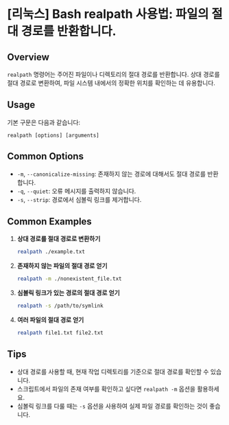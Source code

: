 # [리눅스] Bash realpath 사용법: 파일의 절대 경로를 반환합니다.

## Overview
`realpath` 명령어는 주어진 파일이나 디렉토리의 절대 경로를 반환합니다. 상대 경로를 절대 경로로 변환하여, 파일 시스템 내에서의 정확한 위치를 확인하는 데 유용합니다.

## Usage
기본 구문은 다음과 같습니다:
```
realpath [options] [arguments]
```

## Common Options
- `-m`, `--canonicalize-missing`: 존재하지 않는 경로에 대해서도 절대 경로를 반환합니다.
- `-q`, `--quiet`: 오류 메시지를 출력하지 않습니다.
- `-s`, `--strip`: 경로에서 심볼릭 링크를 제거합니다.

## Common Examples
1. **상대 경로를 절대 경로로 변환하기**
   ```bash
   realpath ./example.txt
   ```

2. **존재하지 않는 파일의 절대 경로 얻기**
   ```bash
   realpath -m ./nonexistent_file.txt
   ```

3. **심볼릭 링크가 있는 경로의 절대 경로 얻기**
   ```bash
   realpath -s /path/to/symlink
   ```

4. **여러 파일의 절대 경로 얻기**
   ```bash
   realpath file1.txt file2.txt
   ```

## Tips
- 상대 경로를 사용할 때, 현재 작업 디렉토리를 기준으로 절대 경로를 확인할 수 있습니다.
- 스크립트에서 파일의 존재 여부를 확인하고 싶다면 `realpath -m` 옵션을 활용하세요.
- 심볼릭 링크를 다룰 때는 `-s` 옵션을 사용하여 실제 파일 경로를 확인하는 것이 좋습니다.